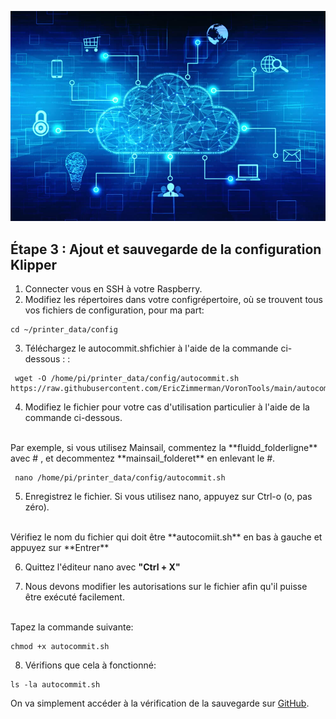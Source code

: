 ![image](https://github.com/Eloura74/Sauvegarde_Config/blob/main/Image/Installation.webp)

## Étape 3 : Ajout et sauvegarde de la configuration Klipper

1. Connecter vous en SSH à votre Raspberry.
2. Modifiez les répertoires dans votre configrépertoire, où se trouvent tous vos fichiers de configuration, pour ma part:

```
cd ~/printer_data/config
```

3. Téléchargez le autocommit.shfichier à l'aide de la commande ci-dessous : :

```
 wget -O /home/pi/printer_data/config/autocommit.sh https://raw.githubusercontent.com/EricZimmerman/VoronTools/main/autocommit.sh
```
4. Modifiez le fichier pour votre cas d'utilisation particulier à l'aide de la commande ci-dessous. 
<br>
Par exemple, si vous utilisez Mainsail, commentez la **fluidd_folderligne** avec # , et decommentez **mainsail_folderet** en enlevant le #.

```
 nano /home/pi/printer_data/config/autocommit.sh
```

5. Enregistrez le fichier. Si vous utilisez nano, appuyez sur Ctrl-o (o, pas zéro).
 <br>
 Vérifiez le nom du fichier qui doit être **autocomiit.sh** en bas à gauche et appuyez sur **Entrer**
 
6. Quittez l'éditeur nano avec **"Ctrl + X"**

7. Nous devons modifier les autorisations sur le fichier afin qu'il puisse être exécuté facilement. 
 <br>
 Tapez la commande suivante:
 
```
chmod +x autocommit.sh
```

8. Vérifions que cela à fonctionné:
 
```
ls -la autocommit.sh
```




On va simplement accéder à la vérification de la sauvegarde sur [GitHub](https://github.com/Eloura74/Sauvegarde_Config/blob/main/V%C3%A9rification.md). 

